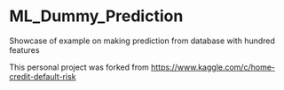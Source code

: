 # ML_Dummy_Prediction

Showcase of example on making prediction from database with hundred features

This personal project was forked from https://www.kaggle.com/c/home-credit-default-risk
